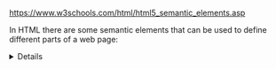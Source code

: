 https://www.w3schools.com/html/html5_semantic_elements.asp

In HTML there are some semantic elements that can be used to define different parts of a web page:  

<article>
<aside>
<details>
<figcaption>
<figure>
<footer>
<header>
<main>
<mark>
<nav>
<section>
<summary>
<time>
